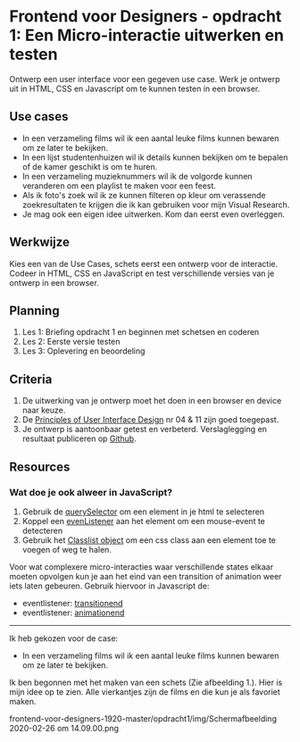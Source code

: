 # Frontend voor Designers - opdracht 1: Een Micro-interactie uitwerken en testen

Ontwerp een user interface voor een gegeven use case. Werk je ontwerp uit in HTML, CSS en Javascript om te kunnen testen in een browser.

## Use cases
- In een verzameling films wil ik een aantal leuke films kunnen bewaren om ze later te bekijken.
- In een lijst studentenhuizen wil ik details kunnen bekijken om te bepalen of de kamer geschikt is om te huren.
- In een verzameling muzieknummers wil ik de volgorde kunnen veranderen om een playlist te maken voor een feest.
- Als ik foto's zoek wil ik ze kunnen filteren op kleur om verassende zoekresultaten te krijgen die ik kan gebruiken voor mijn Visual Research.
- Je mag ook een eigen idee uitwerken. Kom dan eerst even overleggen.

## Werkwijze
Kies een van de Use Cases, schets eerst een ontwerp voor de interactie. Codeer in HTML, CSS en JavaScript en test verschillende versies van je ontwerp in een browser.

## Planning
1. Les 1: Briefing opdracht 1 en beginnen met schetsen en coderen
2. Les 2: Eerste versie testen
2. Les 3: Oplevering en beoordeling


## Criteria
1. De uitwerking van je ontwerp moet het doen in een browser en device naar keuze.
2. De [Principles of User Interface Design](http://bokardo.com/principles-of-user-interface-design/) nr 04 & 11 zijn goed toegepast.
3. Je ontwerp is aantoonbaar getest en verbeterd. Verslaglegging en resultaat publiceren op [Github](https://github.com).

## Resources

### Wat doe je ook alweer in JavaScript?
1. Gebruik de [querySelector](https://developer.mozilla.org/en-US/docs/Web/API/Document/querySelector) om een element in je html te selecteren
2. Koppel een [evenListener](https://developer.mozilla.org/en-US/docs/Web/API/Element/click_event) aan het element om een mouse-event te detecteren
3. Gebruik het [Classlist object](https://developer.mozilla.org/en-US/docs/Web/API/Element/classList) om een css class aan een element toe te voegen of weg te halen.

Voor wat complexere micro-interacties waar verschillende states elkaar moeten opvolgen kun je aan het eind van een transition of animation weer iets laten gebeuren. Gebruik hiervoor in Javascript de:

- eventlistener: [transitionend](https://developer.mozilla.org/en-US/docs/Web/API/HTMLElement/transitionend_event)
- eventlistener: [animationend](https://developer.mozilla.org/en-US/docs/Web/API/HTMLElement/animationend_event)

-----------------------------------------

Ik heb gekozen voor de case:
- In een verzameling films wil ik een aantal leuke films kunnen bewaren om ze later te bekijken.

Ik ben begonnen met het maken van een schets (Zie afbeelding 1.). Hier is mijn idee op te zien. Alle vierkantjes zijn de films en die kun je als favoriet maken.

frontend-voor-designers-1920-master/opdracht1/img/Schermafbeelding 2020-02-26 om 14.09.00.png
